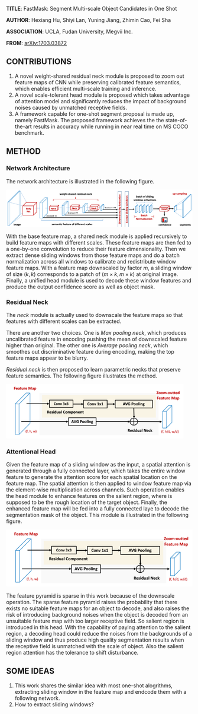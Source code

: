 **TITLE**: FastMask: Segment Multi-scale Object Candidates in One Shot

**AUTHOR**: Hexiang Hu, Shiyi Lan, Yuning Jiang, Zhimin Cao, Fei Sha

**ASSOCIATION**: UCLA, Fudan University, Megvii Inc.

**FROM**: [arXiv:1703.03872](https://arxiv.org/abs/1703.03872)

## CONTRIBUTIONS ##

1. A novel weight-shared residual neck module is proposed to zoom out feature maps of CNN while preserving calibrated feature semantics, which enables efficient multi-scale training and inference.
2. A novel scale-tolerant head module is proposed which takes advantage of attention model and significantly reduces the impact of background noises caused by unmatched receptive fields.
3. A framework capable for one-shot segment proposal is made up, namely FastMask. The proposed framework achieves the the state-of-the-art results in accuracy while running in near real time on MS COCO benchmark.


## METHOD ##

### Network Architecture ###

The network architecture is illustrated in the following figure. 

<img class="img-responsive center-block" src="https://raw.githubusercontent.com/joshua19881228/my_blogs/master/Computer_Vision/Reading_Note/figures/Reading_Note_20170418_FastMask_1.png" alt="" width="640"/>

With the base feature map, a shared neck module is applied recursively to build feature maps with different scales. These feature maps are then fed to a one-by-one convolution to reduce their feature dimensionality. Then we extract dense sliding windows from those feature maps and do a batch normalization across all windows to calibrate and redistribute window feature maps. With a feature map downscaled by factor $m$, a sliding window of size $(k, k)$ corresponds to a patch of $(m \times k, m \times k)$ at original image. Finally, a unified head module is used to decode these window features and produce the output confidence score as well as object mask.

### Residual Neck ###

The *neck* module is actually used to downscale the feature maps so that features with different scales can be extracted. 

There are another two choices. One is *Max pooling neck*, which produces uncalibrated feature in encoding pushing the mean of downscaled feature higher than original. The other one is *Average pooling neck*, which smoothes out discriminative feature during encoding, making the top feature maps appear to be blurry.

*Residual neck* is then proposed to learn parametric necks that preserve feature semantics. The following figure illustrates the method.

<img class="img-responsive center-block" src="https://raw.githubusercontent.com/joshua19881228/my_blogs/master/Computer_Vision/Reading_Note/figures/Reading_Note_20170418_FastMask_2.png" alt="" width="480"/>

### Attentional Head ###

Given the feature map of a sliding window as the input, a spatial attention is generated through a fully connected layer, which takes the entire window feature to generate the attention score for each spatial location on the feature map. The spatial attention is then applied to window feature map via the element-wise multiplication across channels. Such operation enables the head module to enhance features on the salient region, where is supposed to be the rough location of the target object. Finally, the enhanced feature map will be fed into a fully connected laye to decode the segmentation mask of the object. This module is illustrated in the following figure.

<img class="img-responsive center-block" src="https://raw.githubusercontent.com/joshua19881228/my_blogs/master/Computer_Vision/Reading_Note/figures/Reading_Note_20170418_FastMask_2.png" alt="" width="640"/>

The feature pyramid is sparse in this work because of the downscale operation. The sparse feature pyramid raises the probability that there exists no suitable feature maps for an object to decode, and also raises the risk of introducing background noises when the object is decoded from an unsuitable feature map with too larger receptive field. So salient region is introduced in this head. With the capability of paying attention to the salient region, a decoding head could reduce the noises from the backgrounds of a sliding window and thus produce high quality segmentation results when the receptive field is unmatched with the scale of object. Also the salient region attention has the tolerance to shift disturbance.

## SOME IDEAS ##

1. This work shares the similar idea with most one-shot alogrithms, extracting sliding window in the feature map and endcode them with a following network.
2. How to extract sliding windows?
